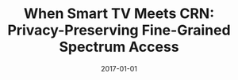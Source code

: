 ---
title: "When Smart TV Meets CRN: Privacy-Preserving Fine-Grained Spectrum Access"
collection: publications
permalink: /publication/2017-01-01-When-Smart-TV-Meets-CRN-Privacy-Preserving-Fine-Grained-Spectrum-Access
date: 2017-01-01
venue: 'In the proceedings of 37th IEEE International Conference on Distributed Computing Systems, ICDCS 2017, Atlanta, GA, USA, June 5-8, 2017'
paperurl: 'https://doi.org/10.1109/ICDCS.2017.75'
citation: ' Chaowen Guan,  David Mohaisen,  Zhi Sun,  Lu Su,  Kui Ren,  Yaling Yang, &quot;When Smart TV Meets CRN: Privacy-Preserving Fine-Grained Spectrum Access.&quot; In the proceedings of 37th IEEE International Conference on Distributed Computing Systems, ICDCS 2017, Atlanta, GA, USA, 2017.'
---